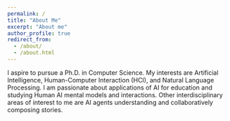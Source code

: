 ```yaml
---
permalink: /
title: "About Me"
excerpt: "About me"
author_profile: true
redirect_from: 
  - /about/
  - /about.html
---
```


I aspire to pursue a Ph.D. in Computer Science.
My interests are Artificial Intelligence, Human-Computer Interaction (HCI), and Natural Language Processing. 
I am passionate about applications of AI for education and studying Human AI mental models and interactions. 
Other interdisciplinary areas of interest to me are AI agents understanding and collaboratively composing stories.
